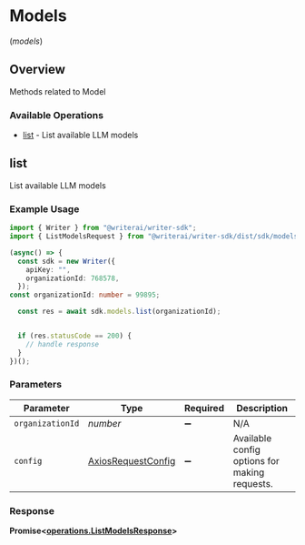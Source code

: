 # Models
(*models*)

## Overview

Methods related to Model

### Available Operations

* [list](#list) - List available LLM models

## list

List available LLM models

### Example Usage

```typescript
import { Writer } from "@writerai/writer-sdk";
import { ListModelsRequest } from "@writerai/writer-sdk/dist/sdk/models/operations";

(async() => {
  const sdk = new Writer({
    apiKey: "",
    organizationId: 768578,
  });
const organizationId: number = 99895;

  const res = await sdk.models.list(organizationId);


  if (res.statusCode == 200) {
    // handle response
  }
})();
```

### Parameters

| Parameter                                                    | Type                                                         | Required                                                     | Description                                                  |
| ------------------------------------------------------------ | ------------------------------------------------------------ | ------------------------------------------------------------ | ------------------------------------------------------------ |
| `organizationId`                                             | *number*                                                     | :heavy_minus_sign:                                           | N/A                                                          |
| `config`                                                     | [AxiosRequestConfig](https://axios-http.com/docs/req_config) | :heavy_minus_sign:                                           | Available config options for making requests.                |


### Response

**Promise<[operations.ListModelsResponse](../../models/operations/listmodelsresponse.md)>**

